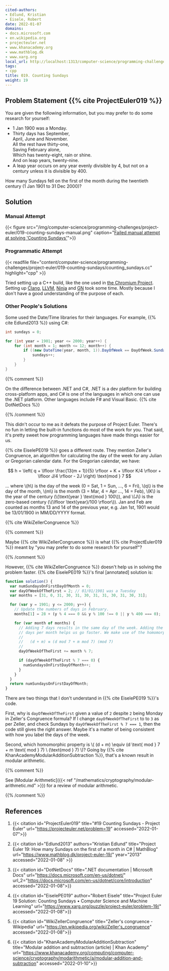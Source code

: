 ```yaml
---
cited-authors:
- Edlund, Kristian
- Eisele, Robert
date: 2022-01-07
domains:
- docs.microsoft.com
- en.wikipedia.org
- projecteuler.net
- www.khanacademy.org
- www.mathblog.dk
- www.xarg.org
local_url: http://localhost:1313/computer-science/programming-challenges/project-euler/019-counting-sundays/019-counting-sundays/
tags:
- cpp
title: 019. Counting Sundays
weight: 19
---
```


## Problem Statement {{% cite ProjectEuler019 %}}

You are given the following information, but you may prefer to do some
research for yourself:

* 1 Jan 1900 was a Monday.
* Thirty days has September,<br/> April, June and November.<br/> All the
  rest have thirty-one,<br/> Saving February alone,<br/> Which has
  twenty-eight, rain or shine.<br/> And on leap years, twenty-nine.
* A leap year occurs on any year evenly divisible by 4, but not on a
  century unless it is divisible by 400.

How many Sundays fell on the first of the month during the twentieth
century (1 Jan 1901 to 31 Dec 2000)?

## Solution

### Manual Attempt

{{< figure
  src="/img/computer-science/programming-challenges/project-euler/019-counting-sundays-manual.png"
  caption="[Failed manual attempt at solving 'Counting Sundays'](https://onedrive.live.com/view.aspx?resid=D3A50A924AE586F1%214828&id=documents&wd=target%28Project%20Euler.one%7C4AFF21B6-FEDE-2540-83FB-3D9780501572%2F019.%20Counting%20Sundays%7CBFAA8572-5B22-4243-AEE7-F117AA6DF265%2F%29)">}}

### Programmatic Attempt

{{< readfile file="content/computer-science/programming-challenges/project-euler/019-counting-sundays/counting_sundays.cc" highlight="cpp" >}}

Tried setting up a C++ build, like the one used in [the Chromium
Project](https://www.chromium.org/Home). Setting up
[Clang](https://clang.llvm.org/), [LLVM](https://llvm.org/),
[Ninja](https://ninja-build.org/manual.html) and
[GN](https://gn.googlesource.com/gn/+/refs/heads/main/docs/quick_start.md) took
some time. Mostly because I don't have a good understanding of the purpose of
each.

### Other People's Solutions

Some used the Date/Time libraries for their languages. For example, {{% cite
Edlund2013 %}} using C#:

```c#
int sundays = 0;

for (int year = 1901; year <= 2000; year++) {
    for (int month = 1; month <= 12; month++) {
        if ((new DateTime(year, month, 1)).DayOfWeek == DayOfWeek.Sunday) {
            sundays++;
        }
    }
}
```

{{% comment %}}

On the difference between .NET and C#, .NET is a dev platform for building
cross-platform apps, and C# is one of the languages in which one can use the
.NET platform. Other languages include F# and Visual Basic. {{% cite DotNetDocs
%}}

{{% /comment %}}

This didn't occur to me as it defeats the purpose of Project Euler. There's no
fun in letting the built-in functions do most of the work for you. That said,
it's pretty sweet how programming languages have made things easier for us.

{{% cite EiselePE019 %}} goes a different route. They mention Zeller's
Congruence, an algorithm for calculating the day of the week for any Julian or
Gregorian calendar date. For the Gregorian calendar, we have:

$$ h = \left( q + \lfloor \frac{13(m + 1)}{5} \rfloor + K + \lfloor K/4 \rfloor + \lfloor J/4 \rfloor - 2J \right) \text{mod } 7 $$

... where \\(h\\) is the day of the week (0 = Sat, 1 = Sun, ..., 6 = Fri),
\\(q\\) is the day of the month, \\(m\\) is the month (3 = Mar, 4 = Apr ..., 14
= Feb), \\(K\\) is the year of the century (\\(\text{year } \text{mod } 100\\)),
and \\(J\\) is the zero-based century (\\(\lfloor \text{year}/100 \rfloor\\)).
Jan and Feb are counted as months 13 and 14 of the previous year, e.g. Jan 1st,
1901 would be 13/01/1900 in MM/DD/YYYY format.

{{% cite WikiZellerCongruence %}}

{{% comment %}}

Maybe {{% cite WikiZellerCongruence %}} is what {{% cite ProjectEuler019 %}}
meant by "you may prefer to do some research for yourself"?

{{% /comment %}}

However, {{% cite WikiZellerCongruence %}} doesn't help us in solving the problem
faster. {{% cite EiselePE019 %}}'s final [annotated] solution is:

```js
function solution() {
  var numSundaysOnFirstDayOfMonth = 0;
  var dayOfWeekOfTheFirst = 2; // 01/01/1901 was a Tuesday
  var months = [31, 0, 31, 30, 31, 30, 31, 31, 30, 31, 30, 31];

  for (var y = 1901; y <= 2000; y++) {
    // Update the numbers of days in February.
    months[1] = 28 + (y % 4 === 0 && y % 100 !== 0 || y % 400 === 0);

    for (var month of months) {
      // Adding 7 days results in the same day of the week. Adding the number of
      // days per month helps us go faster. We make use of the homomorphic rule:
      //
      //   (d + m) ≡ (d mod 7 + m mod 7) (mod 7)
      //
      dayOfWeekOfTheFirst += month % 7;

      if (dayOfWeekOfTheFirst % 7 === 0) {
        numSundaysOnFirstDayOfMonth++;
      }
    }
  }
  return numSundaysOnFirstDayOfMonth;
}
```

There are two things that I don't understand in {{% cite EiselePE019 %}}'s code.

First, why is `dayOfWeekOfTheFirst` given a value of `2` despite `2` being
Monday in Zeller's Congruence formula? If I change `dayOfWeekOfTheFirst` to to
`3` as per Zeller, and check Sundays by `dayOfWeekOfTheFirst % 7 === 1`, then
the code still gives the right answer. Maybe it's a matter of being consistent
with how you label the days of the week.

Second, which homomorphic property is \\( (d + m) \equiv (d \text{ mod } 7 + m
\text{ mod } 7) \ (\text{mod } 7) \\)? Going by {{% cite
KhanAcademyModularAdditionSubtraction %}}, that's a known result in modular
arithmetic.

{{% comment %}}

See [Modular Arithmetic]({{< ref
"/mathematics/cryptography/modular-arithmetic.md" >}}) for a review of modular
arithmetic.

{{% /comment %}}

## References

1. {{< citation
  id="ProjectEuler019"
  title="#19 Counting Sundays - Project Euler"
  url="https://projecteuler.net/problem=19"
  accessed="2022-01-07">}}

1. {{< citation
  id="Edlund2013"
  authors="Kristian Edlund"
  title="Project Euler 19: How many Sundays on the first of a month in C# | MathBlog"
  url="https://www.mathblog.dk/project-euler-19/"
  year="2013"
  accessed="2022-01-08" >}}

1. {{< citation
  id="DotNetDocs"
  title=".NET documentation | Microsoft Docs"
  url="https://docs.microsoft.com/en-us/dotnet/"
  url_2="https://docs.microsoft.com/en-us/dotnet/core/introduction"
  accessed="2022-01-08">}}

1. {{< citation
  id="EiselePE019"
  author="Robert Eisele"
  title="Project Euler 19 Solution: Counting Sundays • Computer Science and Machine Learning"
  url="https://www.xarg.org/puzzle/project-euler/problem-19/"
  accessed="2022-01-08">}}

1. {{< citation
  id="WikiZellerCongruence"
  title="Zeller's congruence - Wikipedia"
  url="https://en.wikipedia.org/wiki/Zeller's_congruence"
  accessed="2022-01-08">}}

1. {{< citation
  id="KhanAcademyModularAdditionSubtraction"
  title="Modular addition and subtraction (article) | Khan Academy"
  url="https://www.khanacademy.org/computing/computer-science/cryptography/modarithmetic/a/modular-addition-and-subtraction"
  accessed="2022-01-10">}}
